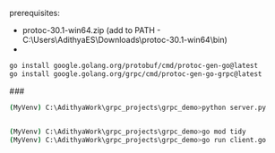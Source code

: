prerequisites:
  - protoc-30.1-win64.zip (add to PATH - C:\Users\AdithyaES\Downloads\protoc-30.1-win64\bin)
  - 
``` bash
go install google.golang.org/protobuf/cmd/protoc-gen-go@latest
go install google.golang.org/grpc/cmd/protoc-gen-go-grpc@latest
```

#*#*#
``` bash
(MyVenv) C:\AdithyaWork\grpc_projects\grpc_demo>python server.py


(MyVenv) C:\AdithyaWork\grpc_projects\grpc_demo>go mod tidy
(MyVenv) C:\AdithyaWork\grpc_projects\grpc_demo>go run client.go
```
